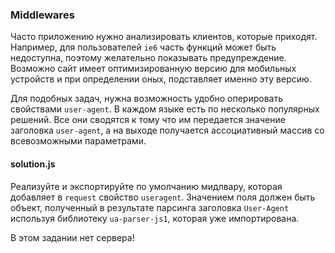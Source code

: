 ### Middlewares

Часто приложению нужно анализировать клиентов, которые приходят. Например, для пользователей `ie6` часть функций может быть недоступна, поэтому желательно показывать предупреждение. Возможно сайт имеет оптимизированную версию для мобильных устройств и при определении оных, подставляет именно эту версию.

Для подобных задач, нужна возможность удобно оперировать свойствами `user-agent`. В каждом языке есть по несколько популярных решений. Все они сводятся к тому что им передается значение заголовка `user-agent`, а на выходе получается ассоциативный массив со всевозможными параметрами.

#### solution.js
Реализуйте и экспортируйте по умолчанию мидлвару, которая добавляет в `request` свойство `useragent`. Значением поля должен быть объект, полученный в результате парсинга заголовка `User-Agent` используя библиотеку `ua-parser-js1`, которая уже импортирована.

В этом задании нет сервера!